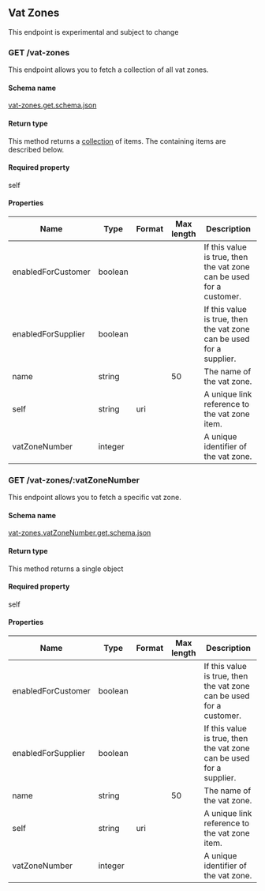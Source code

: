 ## Vat Zones

<aside class="warning">
This endpoint is experimental and subject to change
</aside>

### <span class='get'>GET</span> /vat-zones

This endpoint allows you to fetch a collection of all vat zones.

#### Schema name

[vat-zones.get.schema.json](https://restapi.e-conomic.com/schema/vat-zones.get.schema.json)

#### Return type

This method returns a [collection](#collections-vs--resources) of items. The containing items are described below.

#### Required property

self




#### Properties

| Name | Type | Format | Max length | Description |
| ---- | ---- | ------ | ---------- | ----------- |
| enabledForCustomer| boolean| | | If this value is true<wbr>, then the vat zone can be used for a customer.|
| enabledForSupplier| boolean| | | If this value is true<wbr>, then the vat zone can be used for a supplier.|
| name| string| | 50| The name of the vat zone.|
| self| string| uri| | A unique link reference to the vat zone item.|
| vatZoneNumber| integer| | | A unique identifier of the vat zone.|



### <span class='get'>GET</span> /vat-zones/:vatZoneNumber

This endpoint allows you to fetch a specific vat zone.

#### Schema name

[vat-zones.vatZoneNumber.get.schema.json](https://restapi.e-conomic.com/schema/vat-zones.vatZoneNumber.get.schema.json)

#### Return type

This method returns a single object

#### Required property

self




#### Properties

| Name | Type | Format | Max length | Description |
| ---- | ---- | ------ | ---------- | ----------- |
| enabledForCustomer| boolean| | | If this value is true<wbr>, then the vat zone can be used for a customer.|
| enabledForSupplier| boolean| | | If this value is true<wbr>, then the vat zone can be used for a supplier.|
| name| string| | 50| The name of the vat zone.|
| self| string| uri| | A unique link reference to the vat zone item.|
| vatZoneNumber| integer| | | A unique identifier of the vat zone.|


